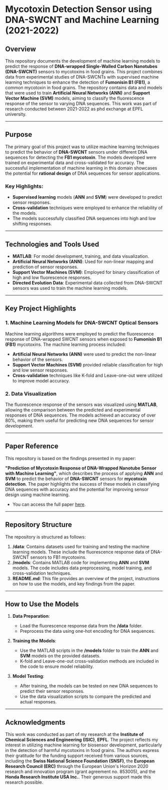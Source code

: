 # Mycotoxin Detection Sensor using DNA-SWCNT and Machine Learning (2021-2022)

## Overview
This repository documents the development of machine learning models to predict the response of **DNA-wrapped Single-Walled Carbon Nanotubes (DNA-SWCNT)** sensors to mycotoxins in food grains. This project combines data from experimental studies of DNA-SWCNTs with supervised machine learning techniques to enhance the detection of **Fumonisin B1 (FB1)**, a common mycotoxin in food grains. 
The repository contains data and models that were used to train **Artificial Neural Networks (ANN)** and **Support Vector Machine (SVM)** models, aiming to classify the fluorescence response of the sensor to varying DNA sequences. This work was part of research conducted between 2021-2022 as phd exchange at EPFL university.

---

## Purpose
The primary goal of this project was to utilize machine learning techniques to predict the behavior of **DNA-SWCNT** sensors under different DNA sequences for detecting the **FB1 mycotoxin**. The models developed were trained on experimental data and cross-validated for accuracy. The successful implementation of machine learning in this domain showcases the potential for **rational design** of DNA sequences for sensor applications.

### Key Highlights:
- **Supervised learning** models (**ANN** and **SVM**) were developed to predict sensor responses.
- **Cross-validation** techniques were employed to enhance the reliability of the models.
- The models successfully classified DNA sequences into high and low shifting responses.

---

## Technologies and Tools Used
- **MATLAB**: For model development, training, and data visualization.
- **Artificial Neural Networks (ANN)**: Used for non-linear mapping and prediction of sensor responses.
- **Support Vector Machines (SVM)**: Employed for binary classification of high and low fluorescence responses.
- **Directed Evolution Data**: Experimental data collected from DNA-SWCNT sensors was used to train the machine learning models.

---

## Key Project Highlights

### 1. Machine Learning Models for DNA-SWCNT Optical Sensors
Machine learning algorithms were employed to predict the fluorescence response of DNA-wrapped SWCNT sensors when exposed to **Fumonisin B1 (FB1)** mycotoxins. The machine learning process included:
- **Artificial Neural Networks (ANN)** were used to predict the non-linear behavior of the sensors.
- **Support Vector Machines (SVM)** provided reliable classification for high and low sensor responses.
- **Cross-validation** techniques like K-fold and Leave-one-out were utilized to improve model accuracy.

### 2. Data Visualization
The fluorescence response of the sensors was visualized using **MATLAB**, allowing the comparison between the predicted and experimental responses of DNA sequences. The models achieved an accuracy of over 80%, making them useful for predicting new DNA sequences for sensor development.

---

## Paper Reference
This repository is based on the findings presented in my paper:

**"Prediction of Mycotoxin Response of DNA-Wrapped Nanotube Sensor with Machine Learning"**, which describes the process of applying **ANN** and **SVM** to predict the behavior of **DNA-SWCNT** sensors for **mycotoxin detection**. The paper highlights the success of these models in classifying DNA sequences with accuracy and the potential for improving sensor design using machine learning.

- You can access the full paper [here](https://doi.org/10.1101/2023.09.07.556334).

---

## Repository Structure
The repository is structured as follows:

1. **/data**: Contains datasets used for training and testing the machine learning models. These include the fluorescence response data of DNA-SWCNT sensors to FB1 mycotoxins.
2. **/models**: Contains MATLAB code for implementing **ANN** and **SVM** models. The code includes data preprocessing, model training, and cross-validation techniques.
3. **README.md**: This file provides an overview of the project, instructions on how to use the models, and key findings from the paper.

---

## How to Use the Models
1. **Data Preparation**:
   - Load the fluorescence response data from the **/data** folder.
   - Preprocess the data using one-hot encoding for DNA sequences.

2. **Training the Models**:
   - Use the MATLAB scripts in the **/models** folder to train the **ANN** and **SVM** models on the provided datasets.
   - K-fold and Leave-one-out cross-validation methods are included in the code to ensure model reliability.

3. **Model Testing**:
   - After training, the models can be tested on new DNA sequences to predict their sensor responses.
   - Use the data visualization scripts to compare the predicted and actual responses.

---

## Acknowledgments
This work was conducted as part of my research at the **Institute of Chemical Sciences and Engineering (ISIC)**, **EPFL**. The project reflects my interest in utilizing machine learning for biosensor development, particularly in the detection of harmful mycotoxins in food grains. The authors express their gratitude for the funding support received from various sources, including the **Swiss National Science Foundation (SNSF)**, the **European Research Council (ERC)** through the European Union's Horizon 2020 research and innovation program (grant agreement no. 853005), and the **Honda Research Institute USA Inc.**. Their generous support made this research possible.


